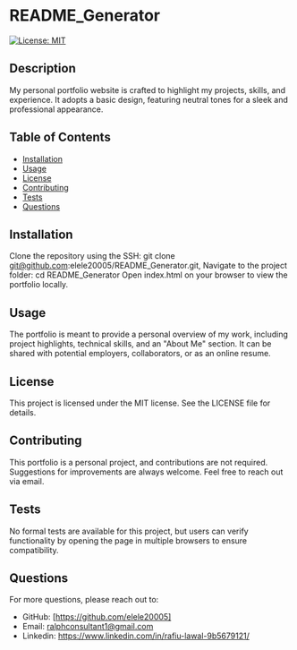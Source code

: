 
# README_Generator

[![License: MIT](https://img.shields.io/badge/License-MIT-yellow.svg)](https://opensource.org/licenses/MIT)

## Description
My personal portfolio website is crafted to highlight my projects, skills, and experience. It adopts a basic design, featuring neutral tones for a sleek and professional appearance. 

## Table of Contents
- [Installation](#installation)
- [Usage](#usage)
- [License](#license)
- [Contributing](#contributing)
- [Tests](#tests)
- [Questions](#questions)

## Installation
Clone the repository using the SSH: git clone git@github.com:elele20005/README_Generator.git, Navigate to the project folder: cd README_Generator Open index.html on your browser to view the portfolio locally.

## Usage
The portfolio is meant to provide a personal overview of my work, including project highlights, technical skills, and an "About Me" section. It can be shared with potential employers, collaborators, or as an online resume.

## License
This project is licensed under the MIT license. See the LICENSE file for details.

## Contributing
This portfolio is a personal project, and contributions are not required.  Suggestions for improvements are always welcome. Feel free to reach out via email.

## Tests
No formal tests are available for this project, but users can verify functionality by opening the page in multiple browsers to ensure compatibility.

## Questions
For more questions, please reach out to:
- GitHub: [https://github.com/elele20005]
- Email: ralphconsultant1@gmail.com
- Linkedin: https://www.linkedin.com/in/rafiu-lawal-9b5679121/
